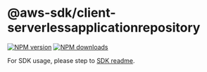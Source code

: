 # @aws-sdk/client-serverlessapplicationrepository

[![NPM version](https://img.shields.io/npm/v/@aws-sdk/client-serverlessapplicationrepository/beta.svg)](https://www.npmjs.com/package/@aws-sdk/client-serverlessapplicationrepository)
[![NPM downloads](https://img.shields.io/npm/dm/@aws-sdk/client-serverlessapplicationrepository.svg)](https://www.npmjs.com/package/@aws-sdk/client-serverlessapplicationrepository)

For SDK usage, please step to [SDK readme](https://github.com/aws/aws-sdk-js-v3).
